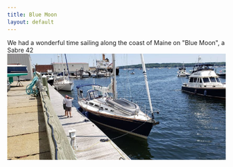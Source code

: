 ```yaml
---
title: Blue Moon
layout: default
---
```

We had a wonderful time sailing along the coast of Maine on "Blue Moon", a Sabre 42
![](Sailboat4.jpg)
